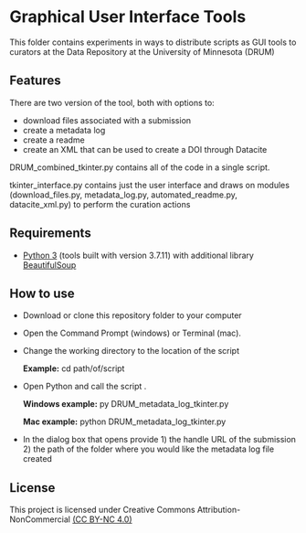 # Graphical User Interface Tools
This folder contains experiments in ways to distribute scripts as GUI tools to curators at the Data Repository at the University of Minnesota (DRUM)

## Features
There are two version of the tool, both with options to:
* download files associated with a submission
* create a metadata log
* create a readme
* create an XML that can be used to create a DOI through Datacite

DRUM_combined_tkinter.py contains all of the code in a single script.

tkinter_interface.py contains just the user interface and draws on modules (download_files.py, metadata_log.py, automated_readme.py, datacite_xml.py) to perform the curation actions

## Requirements

* [Python 3](https://www.python.org/) (tools built with version 3.7.11) with additional library [BeautifulSoup](https://www.crummy.com/software/BeautifulSoup/bs4/doc/)

## How to use

* Download or clone this repository folder to your computer
* Open the Command Prompt (windows) or Terminal (mac).
* Change the working directory to the location of the script

  **Example:** cd path/of/script

* Open Python and call the script .

  **Windows example:** py DRUM_metadata_log_tkinter.py

  **Mac example:** python DRUM_metadata_log_tkinter.py

* In the dialog box that opens provide 1) the handle URL of the submission  2) the path of the folder where you would like the metadata log file created

## License

This project is licensed under Creative Commons Attribution-NonCommercial [(CC BY-NC 4.0)](https://creativecommons.org/licenses/by-nc/4.0/)
